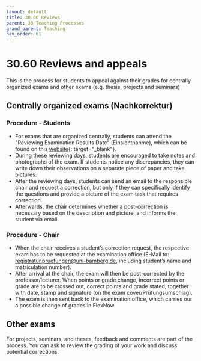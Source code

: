 ```yaml
---
layout: default
title: 30.60 Reviews
parent: 30 Teaching Processes
grand_parent: Teaching
nav_order: 61
---
```


# 30.60 Reviews and appeals

This is the process for students to appeal against their grades for centrally organized exams and other exams (e.g. thesis, projects and seminars)

## Centrally organized exams (Nachkorrektur)

### Procedure - Students

- For exams that are organized centrally, students can attend the "Reviewing Examination Results Date" (Einsichtnahme), which can be found on this [website](https://www.uni-bamberg.de/en/examinations-office/translate-to-1-english-einsichtnahmen/){: target="_blank"}. 
- During these reviewing days, students are encouraged to take notes and photographs of the exam. If students notice any discrepancies, they can write down their observations on a separate piece of paper and take pictures. 
- After the reviewing days, students can send an email to the responsible chair and request a correction, but only if they can specifically identify the questions and provide a picture of the exam task that requires correction.
- Afterwards, the chair determines whether a post-correction is necessary based on the description and picture, and informs the student via email.

### Procedure - Chair

- When the chair receives a student’s correction request, the respective exam has to be requested at the examination office (E-Mail to: registratur.pruefungen@uni-bamberg.de, including student’s name and matriculation number). 
- After arrival at the chair, the exam will then be post-corrected by the professor/lecturer. When points or grade change, incorrect points or grade are to be crossed out, correct points and grade stated, together with date, stamp and signature (on the exam cover/Prüfungsumschlag).
- The exam is then sent back to the examination office, which carries our a possible change of grades in FlexNow.

## Other exams

For projects, seminars, and theses, feedback and comments are part of the process. You can ask to review the grading of your work and discuss potential corrections.
